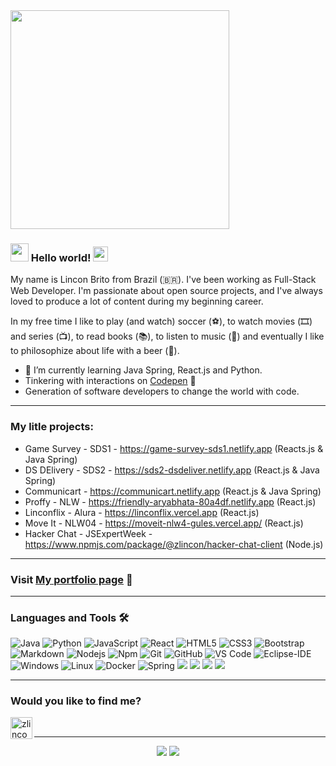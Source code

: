 <img src="https://camo.githubusercontent.com/3b7c592ede97b6138ffd4b1cc1541c2f3b11fd39/687474703a2f2f33312e6d656469612e74756d626c722e636f6d2f31376665613932306666333665663466356238373764353231366137616164392f74756d626c725f6d6f39786a65387a5a34317163626975666f315f313238302e676966" height="350px" width ="350px">

### <img src="https://github.com/TheDudeThatCode/TheDudeThatCode/blob/master/Assets/Hi.gif" width="29px"> Hello world!&nbsp;<img src="https://github.com/TheDudeThatCode/TheDudeThatCode/blob/master/Assets/Earth.gif" width="24px">


My name is Lincon Brito from Brazil (🇧🇷). I've been working as Full-Stack Web Developer. I'm passionate about open source projects, and I've always loved to produce a lot of content during my beginning career.

In my free time I like to play (and watch) soccer (⚽️), to watch movies (🎞️) and series (📺), to read books (📚), to listen to music (🎵) and eventually I like to philosophize about life with a beer (🍺).

- 🌱 I’m currently learning Java Spring, React.js and Python.
- Tinkering with interactions on <a href="https://codepen.io/zlincon"> Codepen</a> 🏓
- Generation of software developers to change the world with code.

---

### My litle projects:
- Game Survey - SDS1 - https://game-survey-sds1.netlify.app (Reacts.js & Java Spring)
- DS DElivery - SDS2 - https://sds2-dsdeliver.netlify.app (React.js & Java Spring)
- Communicart - https://communicart.netlify.app (React.js & Java Spring)
- Proffy - NLW - https://friendly-aryabhata-80a4df.netlify.app (React.js)
- Linconflix - Alura - https://linconflix.vercel.app (React.js)
- Move It - NLW04 - https://moveit-nlw4-gules.vercel.app/ (React.js)
- Hacker Chat - JSExpertWeek - https://www.npmjs.com/package/@zlincon/hacker-chat-client (Node.js)

---

### Visit <a target="__blank" href="https://zlincon.github.io"> My portfolio page</a> 📂

---

### Languages and Tools 🛠 

![Java](http://img.shields.io/badge/-Java-5B4638?style=flat-square&logo=java&logoColor=ffffff)
![Python](http://img.shields.io/badge/-Python-3776AB?style=flat-square&logo=python&logoColor=ffffff)
![JavaScript](https://img.shields.io/badge/-JavaScript-%23F7DF1C?style=flat-square&logo=javascript&logoColor=000000&labelColor=%23F7DF1C&color=%23FFCE5A)
![React](https://img.shields.io/badge/-React-61DAFB?style=flat-square&logo=react&logoColor=ffffff)
![HTML5](https://img.shields.io/badge/-HTML5-%23E44D27?style=flat-square&logo=html5&logoColor=ffffff)
![CSS3](https://img.shields.io/badge/-CSS3-%231572B6?style=flat-square&logo=css3)
![Bootstrap](https://img.shields.io/badge/-Bootstrap-563D7C?style=flat-square&logo=Bootstrap)
![Markdown](https://img.shields.io/badge/-Markdown-000000?style=flat-square&logo=markdown)
![Nodejs](https://img.shields.io/badge/-Nodejs-339933?style=flat-square&logo=Node.js&logoColor=ffffff)
![Npm](https://img.shields.io/badge/-npm-CB3837?style=flat-square&logo=npm)
![Git](https://img.shields.io/badge/-Git-%23F05032?style=flat-square&logo=git&logoColor=%23ffffff)
![GitHub](https://img.shields.io/badge/-GitHub-181717?style=flat-square&logo=github)
![VS Code](http://img.shields.io/badge/-VS%20Code-007ACC?style=flat-square&logo=visual-studio-code&logoColor=ffffff)
![Eclipse-IDE](http://img.shields.io/badge/-Eclipse-2C2255?style=flat-square&logo=eclipse&logoColor=ffffff)
![Windows](http://img.shields.io/badge/-Windows-0078D6?style=flat-square&logo=windows&logoColor=ffffff)
![Linux](http://img.shields.io/badge/-Linux-0078D6?style=flat-square&logo=linux&logoColor=ffffff)
![Docker](http://img.shields.io/badge/-Docker-0db7ed?style=flat-square&logo=docker&logoColor=ffffff)
![Spring](http://img.shields.io/badge/-Spring-5e8d5a?style=flat-square&logo=spring&logoColor=ffffff)
<img src="https://img.shields.io/badge/-MySQL-F29111?style=flat&logo=mysql&logoColor=FFFFFF">
<img src="http://img.shields.io/badge/-Heroku-430098?style=flat&logo=heroku&logoColor=white">
<img src="http://img.shields.io/badge/-Vercel-black?style=flat&logo=vercel&logoColor=white">
<img src="https://img.shields.io/badge/-MongoDB-4DB33D?style=flat&logo=mongodb&logoColor=FFFFFF">

---

### Would you like to find me?

[<img align="left" alt="zlincon | LinkedIn" width="35px" src="https://i.pinimg.com/originals/de/b4/6f/deb46f02a59e3b3a2aa58fac16290d63.gif" target="_blank" />](https://www.linkedin.com/in/zlincon)

<br />

---

<p align = "center">
  <img src = "https://github-readme-stats.vercel.app/api?username=zlincon&show_icons=true&theme=radical&line_height=33&count_private=true">
  <img src = "https://github-readme-stats.vercel.app/api/top-langs/?username=zlincon&layout=compact&theme=radical&langs_count=6">
</p>

<!--
**zlincon/zlincon** is a ✨ _special_ ✨ repository because its `README.md` (this file) appears on your GitHub profile.

Here are some ideas to get you started:

- 🔭 I’m currently working on ...
- 👯 I’m looking to collaborate on ...
- 🤔 I’m looking for help with ...
- 💬 Ask me about ...
- 📫 How to reach me: ...
- 😄 Pronouns: ...
- ⚡ Fun fact: ...
-->

